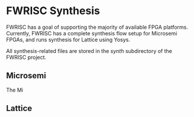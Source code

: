 # FWRISC Synthesis

FWRISC has a goal of supporting the majority of available FPGA platforms. Currently, FWRISC
has a complete synthesis flow setup for Microsemi FPGAs, and runs synthesis for Lattice
using Yosys.

All synthesis-related files are stored in the _synth_ subdirectory of the FWRISC project.

## Microsemi
The Mi

## Lattice
